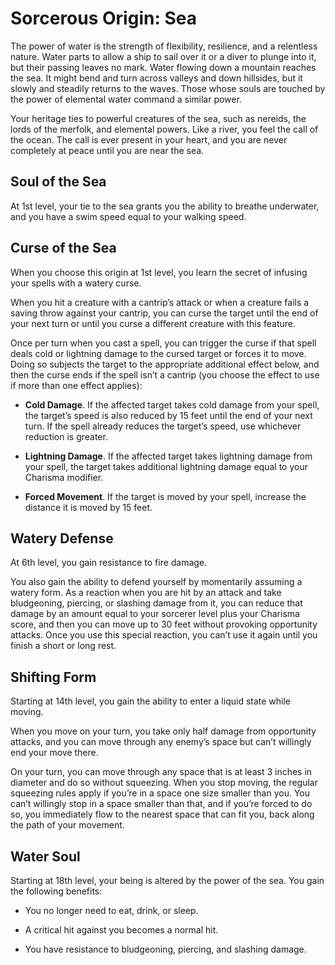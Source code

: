 # Sorcerous Origin: Sea
The power of water is the strength of flexibility, resilience, and a relentless nature. Water parts to allow a ship to sail over it or a diver to plunge into it, but their passing leaves no mark. Water flowing down a mountain reaches the sea. It might bend and turn across valleys and down hillsides, but it slowly and steadily returns to the waves. Those whose souls are touched by the power of elemental water command a similar power.

Your heritage ties to powerful creatures of the sea, such as nereids, the lords of the merfolk, and elemental powers. Like a river, you feel the call of the ocean. The call is ever present in your heart, and you are never completely at peace until you are near the sea.

## Soul of the Sea
At 1st level, your tie to the sea grants you the ability to breathe underwater, and you have a swim speed equal to your walking speed.

## Curse of the Sea
When you choose this origin at 1st level, you learn the secret of infusing your spells with a watery curse.

When you hit a creature with a cantrip’s attack or when a creature fails a saving throw against your cantrip, you can curse the target until the end of your next turn or until you curse a different creature with this feature.

Once per turn when you cast a spell, you can trigger the curse if that spell deals cold or lightning damage to the cursed target or forces it to move. Doing so subjects the target to the appropriate additional effect below, and then the curse ends if the spell isn’t a cantrip (you choose the effect to use if more than one effect applies):

* **Cold Damage**. If the affected target takes cold damage from your spell, the target’s speed is also reduced by 15 feet until the end of your next turn. If the spell already reduces the target’s speed, use whichever reduction is greater.

* **Lightning Damage**. If the affected target takes lightning damage from your spell, the target takes additional lightning damage equal to your Charisma modifier.

* **Forced Movement**. If the target is moved by your spell, increase the distance it is moved by 15 feet.

## Watery Defense
At 6th level, you gain resistance to fire damage.

You also gain the ability to defend yourself by momentarily assuming a watery form. As a reaction when you are hit by an attack and take bludgeoning, piercing, or slashing damage from it, you can reduce that damage by an amount equal to your sorcerer level plus your Charisma score, and then you can move up to 30 feet without provoking opportunity attacks. Once you use this special reaction, you can’t use it again until you finish a short or long rest.

## Shifting Form
Starting at 14th level, you gain the ability to enter a liquid state while moving.

When you move on your turn, you take only half damage from opportunity attacks, and you can move through any enemy’s space but can’t willingly end your move there.

On your turn, you can move through any space that is at least 3 inches in diameter and do so without squeezing. When you stop moving, the regular squeezing rules apply if you’re in a space one size smaller than you. You can’t willingly stop in a space smaller than that, and if you’re forced to do so, you immediately flow to the nearest space that can fit you, back along the path of your movement.

## Water Soul
Starting at 18th level, your being is altered by the power of the sea. You gain the following benefits:

* You no longer need to eat, drink, or sleep.

* A critical hit against you becomes a normal hit.

* You have resistance to bludgeoning, piercing, and slashing damage.
